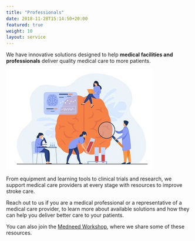 ```yaml
---
title: "Professionals"
date: 2018-11-28T15:14:50+20:00 
featured: true
weight: 10
layout: service
---
```


We have innovative solutions designed to help **medical facilities and professionals** deliver quality medical care to more patients. 

![Research Tools](/images/illustrations/research.jpg)


From equipment and learning tools to clinical trials and research, we support medical care providers at every stage with resources to improve stroke care.

Reach out to us if you are a medical professional or a representative of a medical care provider, to learn more about available solutions and how they can help you deliver better care to your patients. 

You can also join the <a href="/services/workshop">Medneed Workshop</a>, where we share some of these resources.





